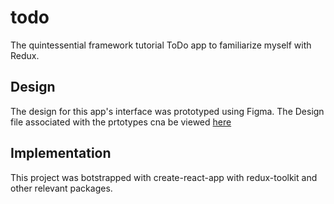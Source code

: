 # todo
The quintessential framework tutorial ToDo app to familiarize myself with Redux. 




## Design
The design for this app's interface was prototyped using Figma. The Design file associated with the prtotypes cna be viewed [here](https://www.figma.com/file/VcbQjeFtrxEclr1aVU6Md8/todo?node-id=0%3A1)

## Implementation
This project was botstrapped with create-react-app with redux-toolkit and other relevant packages.

